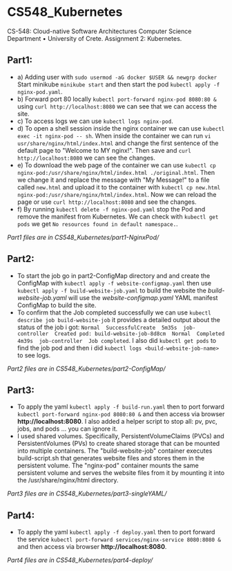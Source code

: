 # CS548_Kubernetes
CS-548: Cloud-native Software Architectures Computer Science Department • University of Crete. Assignment 2: Kubernetes.

## Part1:

  - a) Adding user with ```sudo usermod -aG docker $USER && newgrp docker``` Start minikube ```minikube start``` and then start the pod ```kubectl apply -f nginx-pod.yaml```.
  - b) Forward port 80 locally ```kubectl port-forward nginx-pod 8080:80 &``` using ```curl http://localhost:8080``` we can see that we can access the site.
  - c) To access logs we can use ```kubectl logs nginx-pod```.
  - d) To open a shell session inside the nginx container we can use ```kubectl exec -it nginx-pod -- sh```. When inside the container we can run ```vi usr/share/nginx/html/index.html``` and change the first sentence of the default page to "Welcome to MY nginx!". Then save and ```curl http://localhost:8080``` we can see the changes.
  - e) To download the web page of the container we can use ```kubectl cp nginx-pod:/usr/share/nginx/html/index.html ./original.html```. Then we change it and replace the message with "My Message!" to a file called ```new.html``` and upload it to the container with ```kubectl cp new.html nginx-pod:/usr/share/nginx/html/index.html```. Now we can reload the page or use ```curl http://localhost:8080``` and see the changes.
  - f) By running ```kubectl delete -f nginx-pod.yaml``` stop the Pod and remove the manifest from Kubernetes. We can check with ```kubectl get pods``` we get ```No resources found in default namespace.```.

*Part1 files are in CS548_Kubernetes/part1-NginxPod/*
## Part2:

  - To start the job go in part2-ConfigMap directory and and create the ConfigMap with ```kubectl apply -f website-configmap.yaml``` then use ```kubectl apply -f build-website-job.yaml``` to build the website the *build-website-job.yaml* will use the *website-configmap.yaml* YAML manifest ConfigMap to build the site.
  - To confirm that the Job completed successfully we can use ```kubectl describe job build-website-job``` it provides a detailed output about the status of the job i got: ```Normal  SuccessfulCreate  5m35s  job-controller  Created pod: build-website-job-8d8cm  Normal  Completed  4m39s  job-controller  Job completed```. I also did ```kubectl get pods``` to find the job pod and then i did ```kubectl logs <build-website-job-name>``` to see logs.

*Part2 files are in CS548_Kubernetes/part2-ConfigMap/*
## Part3:
  - To apply the yaml ```kubectl apply -f build-run.yaml``` then to port forward ```kubectl port-forward nginx-pod 8080:80 &``` and then access via browser **http://localhost:8080**. I also added a helper script to stop all: pv, pvc, jobs, and pods ... you can ignore it.
  - I used shared volumes. Specifically, PersistentVolumeClaims (PVCs) and PersistentVolumes (PVs) to create shared storage that can be mounted into multiple containers. The "build-website-job" container executes build-script.sh that generates website files and stores them in the persistent volume. The "nginx-pod" container mounts the same persistent volume and serves the website files from it by mounting it into the /usr/share/nginx/html directory.

*Part3 files are in CS548_Kubernetes/part3-singleYAML/*
## Part4:
 - To apply the yaml ```kubectl apply -f deploy.yaml``` then to port forward the service ```kubectl port-forward services/nginx-service 8080:8080 &``` and then access via browser **http://localhost:8080**.

*Part4 files are in CS548_Kubernetes/part4-deploy/*
